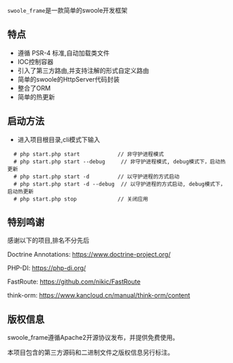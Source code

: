 `swoole_frame`是一款简单的swoole开发框架


## 特点

* 遵循 PSR-4 标准,自动加载类文件
* IOC控制容器
* 引入了第三方路由,并支持注解的形式自定义路由
* 简单的swoole的HttpServer代码封装
* 整合了ORM
* 简单的热更新

## 启动方法
* 进入项目根目录,cli模式下输入
```angular2html
  # php start.php start            // 非守护进程模式
  # php start.php start --debug     // 非守护进程模式, debug模式下，启动热更新
  # php start.php start -d         // 以守护进程的方式启动
  # php start.php start -d --debug  // 以守护进程的方式启动, debug模式下，启动热更新
  # php start.php stop             // 关闭应用
```

## 特别鸣谢

感谢以下的项目,排名不分先后

Doctrine Annotations: https://www.doctrine-project.org/

PHP-DI: https://php-di.org/

FastRoute: https://github.com/nikic/FastRoute

think-orm: https://www.kancloud.cn/manual/think-orm/content







## 版权信息

swoole_frame遵循Apache2开源协议发布，并提供免费使用。

本项目包含的第三方源码和二进制文件之版权信息另行标注。

